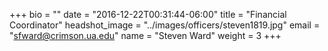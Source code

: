 +++
bio = ""
date = "2016-12-22T00:31:44-06:00"
title = "Financial Coordinator"
headshot_image = "../images/officers/steven1819.jpg"
email = "sfward@crimson.ua.edu"
name = "Steven Ward"
weight = 3
+++

